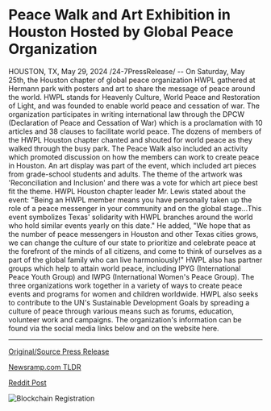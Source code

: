 # Peace Walk and Art Exhibition in Houston Hosted by Global Peace Organization

HOUSTON, TX, May 29, 2024 /24-7PressRelease/ -- On Saturday, May 25th, the Houston chapter of global peace organization HWPL gathered at Hermann park with posters and art to share the message of peace around the world. HWPL stands for Heavenly Culture, World Peace and Restoration of Light, and was founded to enable world peace and cessation of war. The organization participates in writing international law through the DPCW (Declaration of Peace and Cessation of War) which is a proclamation with 10 articles and 38 clauses to facilitate world peace.  The dozens of members of the HWPL Houston chapter chanted and shouted for world peace as they walked through the busy park. The Peace Walk also included an activity which promoted discussion on how the members can work to create peace in Houston.  An art display was part of the event, which included art pieces from grade-school students and adults. The theme of the artwork was 'Reconciliation and Inclusion' and there was a vote for which art piece best fit the theme.  HWPL Houston chapter leader Mr. Lewis stated about the event: "Being an HWPL member means you have personally taken up the role of a peace messenger in your community and on the global stage…This event symbolizes Texas' solidarity with HWPL branches around the world who hold similar events yearly on this date." He added, "We hope that as the number of peace messengers in Houston and other Texas cities grows, we can change the culture of our state to prioritize and celebrate peace at the forefront of the minds of all citizens, and come to think of ourselves as a part of the global family who can live harmoniously!"  HWPL also has partner groups which help to attain world peace, including IPYG (International Peace Youth Group) and IWPG (International Women's Peace Group). The three organizations work together in a variety of ways to create peace events and programs for women and children worldwide. HWPL also seeks to contribute to the UN's Sustainable Development Goals by spreading a culture of peace through various means such as forums, education, volunteer work and campaigns.  The organization's information can be found via the social media links below and on the website here. 

---

[Original/Source Press Release](https://www.24-7pressrelease.com/press-release/511223/peace-walk-and-art-exhibition-in-houston-hosted-by-global-peace-organization)
                    

[Newsramp.com TLDR](https://newsramp.com/curated-news/houston-peace-organization-hwpl-promotes-global-peace-at-hermann-park/fc93fb49996129728e256f47b75dbff8) 

 



[Reddit Post](https://www.reddit.com/r/newsramp/comments/1d3m1c3/houston_peace_organization_hwpl_promotes_global/) 



![Blockchain Registration](https://cdn.newsramp.app/24-7PressRelease/qrcode/245/29/quayyKIB.webp)